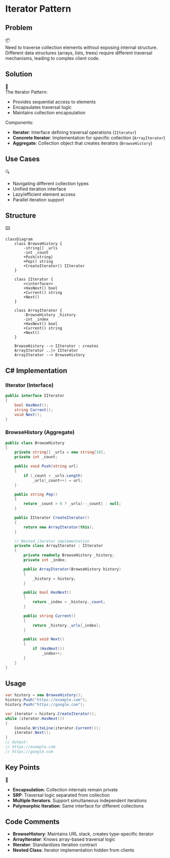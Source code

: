 # Iterator Pattern

## Problem

📦  
Need to traverse collection elements without exposing internal structure. Different data structures (arrays, lists, trees) require different traversal mechanisms, leading to complex client code.

## Solution

🔄  
The Iterator Pattern:

- Provides sequential access to elements
- Encapsulates traversal logic
- Maintains collection encapsulation

Components:

- **Iterator**: Interface defining traversal operations (`IIterator`)
- **Concrete Iterator**: Implementation for specific collection (`ArrayIterator`)
- **Aggregate**: Collection object that creates iterators (`BrowseHistory`)

## Use Cases

🔍

- Navigating different collection types
- Unified iteration interface
- Lazy/efficient element access
- Parallel iteration support

## Structure

⌨️

```mermaid
classDiagram
    class BrowseHistory {
        -string[] _urls
        -int _count
        +Push(string)
        +Pop() string
        +CreateIterator() IIterator
    }

    class IIterator {
        <<interface>>
        +HasNext() bool
        +Current() string
        +Next()
    }

    class ArrayIterator {
        -BrowseHistory _history
        -int _index
        +HasNext() bool
        +Current() string
        +Next()
    }

    BrowseHistory --> IIterator : creates
    ArrayIterator ..|> IIterator
    ArrayIterator --> BrowseHistory
```

## C# Implementation

### IIterator (Interface)

```csharp
public interface IIterator
{
    bool HasNext();
    string Current();
    void Next();
}
```

### BrowseHistory (Aggregate)

```csharp
public class BrowseHistory
{
    private string[] _urls = new string[10];
    private int _count;

    public void Push(string url)
    {
        if (_count < _urls.Length)
            _urls[_count++] = url;
    }

    public string Pop()
    {
        return _count > 0 ? _urls[--_count] : null;
    }

    public IIterator CreateIterator()
    {
        return new ArrayIterator(this);
    }

    // Nested iterator implementation
    private class ArrayIterator : IIterator
    {
        private readonly BrowseHistory _history;
        private int _index;

        public ArrayIterator(BrowseHistory history)
        {
            _history = history;
        }

        public bool HasNext()
        {
            return _index < _history._count;
        }

        public string Current()
        {
            return _history._urls[_index];
        }

        public void Next()
        {
            if (HasNext())
                _index++;
        }
    }
}
```

## Usage

```csharp
var history = new BrowseHistory();
history.Push("https://example.com");
history.Push("https://google.com");

var iterator = history.CreateIterator();
while (iterator.HasNext())
{
    Console.WriteLine(iterator.Current());
    iterator.Next();
}
// Output:
// https://example.com
// https://google.com
```

## Key Points

🔑

- **Encapsulation**: Collection internals remain private
- **SRP**: Traversal logic separated from collection
- **Multiple Iterators**: Support simultaneous independent iterations
- **Polymorphic Iteration**: Same interface for different collections

## Code Comments

- **BrowseHistory**: Maintains URL stack, creates type-specific iterator
- **ArrayIterator**: Knows array-based traversal logic
- **IIterator**: Standardizes iteration contract
- **Nested Class**: Iterator implementation hidden from clients
